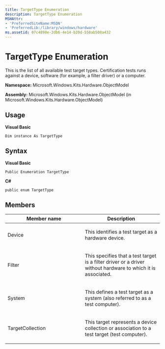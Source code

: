```yaml
---
title: TargetType Enumeration
description: TargetType Enumeration
MSHAttr:
- 'PreferredSiteName:MSDN'
- 'PreferredLib:/library/windows/hardware'
ms.assetid: 07c4898e-2db6-4e14-b20d-558ab508a432
---
```


# TargetType Enumeration


This is the list of all available test target types. Certification tests runs against a device, software (for example, a filter driver) or a computer.

**Namespace:** Microsoft.Windows.Kits.Hardware.ObjectModel

**Assembly:** Microsoft.Windows.Kits.Hardware.ObjectModel (in Microsoft.Windows.Kits.Hardware.ObjectModel)

## <span id="Usage"></span><span id="usage"></span><span id="USAGE"></span>Usage


**Visual Basic**

`Dim instance As TargetType`

## <span id="Syntax"></span><span id="syntax"></span><span id="SYNTAX"></span>Syntax


**Visual Basic**

`Public Enumeration TargetType`

**C#**

`public enum TargetType`

## <span id="Members"></span><span id="members"></span><span id="MEMBERS"></span>Members


<table>
<colgroup>
<col width="50%" />
<col width="50%" />
</colgroup>
<thead>
<tr class="header">
<th>Member name</th>
<th>Description</th>
</tr>
</thead>
<tbody>
<tr class="odd">
<td><p>Device</p></td>
<td><p>This identifies a test target as a hardware device.</p></td>
</tr>
<tr class="even">
<td><p>Filter</p></td>
<td><p>This specifies that a test target is a filter driver or a driver without hardware to which it is associated.</p></td>
</tr>
<tr class="odd">
<td><p>System</p></td>
<td><p>This defines a test target as a system (also referred to as a test computer).</p></td>
</tr>
<tr class="even">
<td><p>TargetCollection</p></td>
<td><p>This target represents a device collection or association to a test target (test computer).</p></td>
</tr>
</tbody>
</table>

 

 

 






